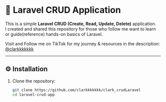 # 📌 Laravel CRUD Application

This is a simple **Laravel CRUD (Create, Read, Update, Delete)** application.  
I created and shared this repository for those who follow me want to learn or guide(reference) hands-on basics of Laravel.

Visit and Follow me on TikTok for my journey & resources in the description: [@clarkkkkkkk](https://www.tiktok.com/@clarkkkkkkk)


---

## ⚙️ Installation

1. Clone the repository:
   ```bash
   git clone https://github.com/clarkkkkkkk/clark_crudLaravel
   cd laravel-crud-app